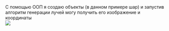 <div>С помощью ООП я создаю объекты (в данном примере шар) и запустив алгоритм генерации лучей могу получить его изображение и координаты</div>
<img src="1.jpg">
